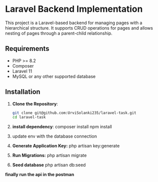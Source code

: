 # Laravel Backend Implementation

This project is a Laravel-based backend for managing pages with a hierarchical structure. It supports CRUD operations for pages and allows nesting of pages through a parent-child relationship.

## Requirements

- PHP >= 8.2
- Composer
- Laravel 11
- MySQL or any other supported database

## Installation

1. **Clone the Repository**:
   ```bash
   git clone git@github.com:UrviSolanki235/laravel-task.git
   cd laravel-task

2. **install dependency**: 
  composer install
npm install 

3. update env with the database connection 

4. **Generate Application Key:**
php artisan key:generate

5. **Run Migrations:**
php artisan migrate

6. **Seed database**
php artisan db:seed 


**finally run the api in the postman**

